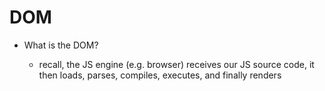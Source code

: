 # DOM

- What is the DOM?

    - recall, the JS engine (e.g. browser) receives our JS source code, it then loads, parses, compiles, executes, and finally renders 